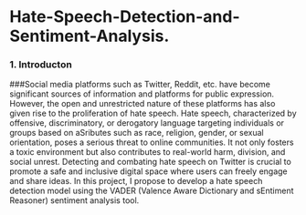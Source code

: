 # Hate-Speech-Detection-and-Sentiment-Analysis.

### 1. Introducton
###Social media platforms such as Twitter, Reddit, etc. have become significant sources of
information and platforms for public expression. However, the open and unrestricted nature
of these platforms has also given rise to the proliferation of hate speech. Hate speech,
characterized by offensive, discriminatory, or derogatory language targeting individuals or
groups based on aSributes such as race, religion, gender, or sexual orientation, poses a serious
threat to online communities. It not only fosters a toxic environment but also contributes to
real-world harm, division, and social unrest. Detecting and combating hate speech on Twitter
is crucial to promote a safe and inclusive digital space where users can freely engage and share
ideas. In this project, I propose to develop a hate speech detection model using the VADER
(Valence Aware Dictionary and sEntiment Reasoner) sentiment analysis tool.
